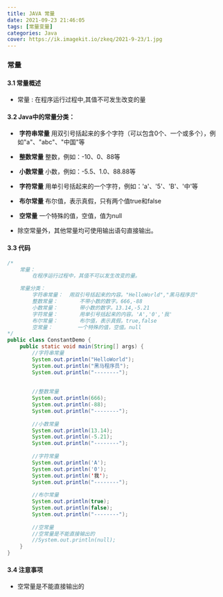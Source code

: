 ```yaml
---
title: JAVA 常量
date: 2021-09-23 21:46:05
tags: [常量变量]
categories: Java
cover: https://ik.imagekit.io/zkeq/2021-9-23/1.jpg
---
```


### 常量

#### 3.1 常量概述

- 常量 : 在程序运行过程中,其值不可发生改变的量

#### 3.2 Java中的常量分类：

- ​	**字符串常量**  用双引号括起来的多个字符（可以包含0个、一个或多个），例如"a"、"abc"、"中国"等
- ​	**整数常量**  整数，例如：-10、0、88等

- ​	**小数常量**  小数，例如：-5.5、1.0、88.88等

- ​	**字符常量**  用单引号括起来的一个字符，例如：'a'、'5'、'B'、'中'等

- ​	**布尔常量**  布尔值，表示真假，只有两个值true和false

- ​	**空常量**  一个特殊的值，空值，值为null

- 除空常量外，其他常量均可使用输出语句直接输出。

#### 3.3 代码

```java
/*
	常量：
		在程序运行过程中，其值不可以发生改变的量。

	常量分类：
		字符串常量：	用双引号括起来的内容。"HelloWorld","黑马程序员"
		整数常量：		不带小数的数字。666,-88
		小数常量：		带小数的数字。13.14,-5.21
		字符常量：		用单引号括起来的内容。'A','0','我'
		布尔常量：		布尔值，表示真假。true,false
		空常量：		一个特殊的值，空值。null
*/
public class ConstantDemo {
	public static void main(String[] args) {
		//字符串常量
		System.out.println("HelloWorld");
		System.out.println("黑马程序员");
		System.out.println("--------");
		
		
		//整数常量
		System.out.println(666);
		System.out.println(-88);
		System.out.println("--------");
		
		//小数常量
		System.out.println(13.14);
		System.out.println(-5.21);
		System.out.println("--------");
		
		//字符常量
		System.out.println('A');
		System.out.println('0');
		System.out.println('我');
		System.out.println("--------");
		
		//布尔常量
		System.out.println(true);
		System.out.println(false);
		System.out.println("--------");
		
		//空常量
		//空常量是不能直接输出的
		//System.out.println(null);
	}
}
```

#### 3.4 注意事项

- 空常量是不能直接输出的
